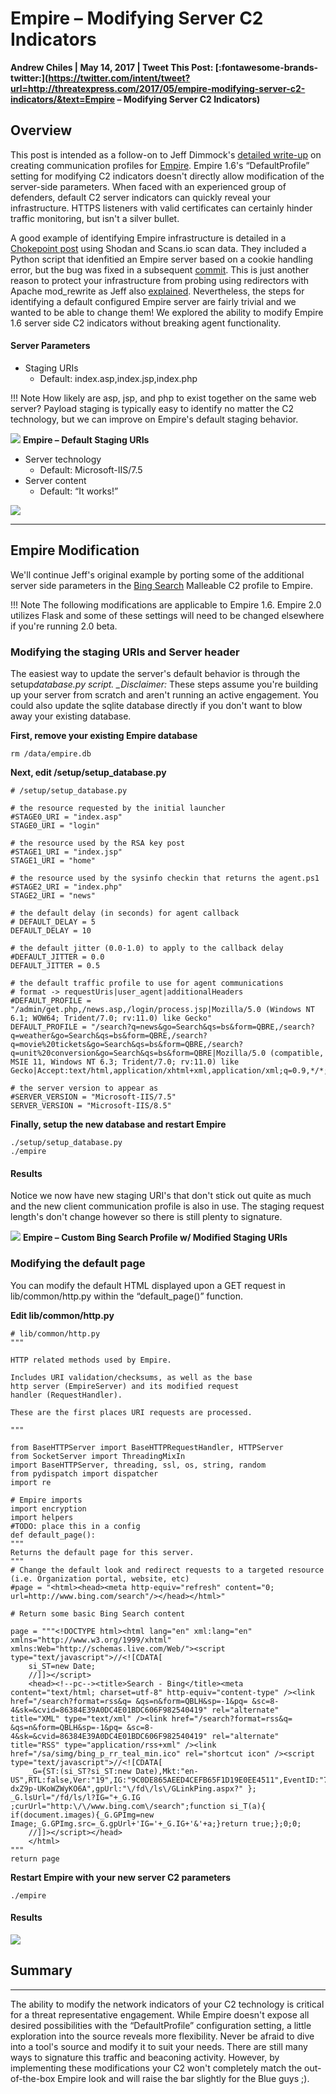 # Empire – Modifying Server C2 Indicators

**Andrew Chiles | May 14, 2017 | Tweet This Post: [:fontawesome-brands-twitter:](https://twitter.com/intent/tweet?url=http://threatexpress.com/2017/05/empire-modifying-server-c2-indicators/&text=Empire – Modifying Server C2 Indicators)**

## Overview

This post is intended as a follow-on to Jeff Dimmock's [detailed write-up](https://github.com/bluscreenofjeff/bluscreenofjeff.github.io/blob/master/_posts/2017-03-01-how-to-make-communication-profiles-for-empire.md) on creating communication profiles for [Empire](https://github.com/EmpireProject/Empire). Empire 1.6's “DefaultProfile” setting for modifying C2 indicators doesn't directly allow modification of the server-side parameters. When faced with an experienced group of defenders, default C2 server indicators can quickly reveal your infrastructure. HTTPS listeners with valid certificates can certainly hinder traffic monitoring, but isn't a silver bullet.

A good example of identifying Empire infrastructure is detailed in a [Chokepoint post](http://www.chokepoint.net/2017/04/hunting-red-team-empire-c2.html) using Shodan and Scans.io scan data. They included a Python script that idenfitied an Empire server based on a cookie handling error, but the bug was fixed in a subsequent [commit](https://github.com/EmpireProject/Empire/commit/01f530700e21fd8d3eb7381864459dea85ba44fb). This is just another reason to protect your infrastructure from probing using redirectors with Apache mod_rewrite as Jeff also [explained](https://bluescreenofjeff.com/2016-06-28-cobalt-strike-http-c2-redirectors-with-apache-mod_rewrite/). Nevertheless, the steps for identifying a default configured Empire server are fairly trivial and we wanted to be able to change them! We explored the ability to modify Empire 1.6 server side C2 indicators without breaking agent functionality.

#### Server Parameters

- Staging URIs
  - Default: index.asp,index.jsp,index.php

!!! Note
How likely are asp, jsp, and php to exist together on the same web server? Payload staging is typically easy to identify no matter the C2 technology, but we can improve on Empire's default staging behavior.

![](/img/empire_defaultstaging.png) **Empire – Default Staging URIs**

- Server technology
  - Default: Microsoft-IIS/7.5
- Server content
  - Default: “It works!”

![](/img/empire_default_server_page-1.png)

---

## Empire Modification

We'll continue Jeff's original example by porting some of the additional server side parameters in the [Bing Search](https://github.com/bluscreenofjeff/MalleableC2Profiles/blob/master/bingsearch_getonly.profile) Malleable C2 profile to Empire.

!!! Note
The following modifications are applicable to Empire 1.6. Empire 2.0 utilizes Flask and some of these settings will need to be changed elsewhere if you're running 2.0 beta.

### Modifying the staging URIs and Server header

The easiest way to update the server's default behavior is through the setup*database.py script. \_Disclaimer:* These steps assume you're building up your server from scratch and aren't running an active engagement. You could also update the sqlite database directly if you don't want to blow away your existing database.

**First, remove your existing Empire database**

```
rm /data/empire.db
```

**Next, edit /setup/setup_database.py**

```
# /setup/setup_database.py

# the resource requested by the initial launcher
#STAGE0_URI = "index.asp"
STAGE0_URI = "login"

# the resource used by the RSA key post
#STAGE1_URI = "index.jsp"
STAGE1_URI = "home"

# the resource used by the sysinfo checkin that returns the agent.ps1
#STAGE2_URI = "index.php"
STAGE2_URI = "news"

# the default delay (in seconds) for agent callback
# DEFAULT_DELAY = 5
DEFAULT_DELAY = 10

# the default jitter (0.0-1.0) to apply to the callback delay
#DEFAULT_JITTER = 0.0
DEFAULT_JITTER = 0.5

# the default traffic profile to use for agent communications
# format -> requestUris|user_agent|additionalHeaders
#DEFAULT_PROFILE = "/admin/get.php,/news.asp,/login/process.jsp|Mozilla/5.0 (Windows NT 6.1; WOW64; Trident/7.0; rv:11.0) like Gecko"
DEFAULT_PROFILE = "/search?q=news&go=Search&qs=bs&form=QBRE,/search?q=weather&go=Search&qs=bs&form=QBRE,/search?q=movie%20tickets&go=Search&qs=bs&form=QBRE,/search?q=unit%20conversion&go=Search&qs=bs&form=QBRE|Mozilla/5.0 (compatible, MSIE 11, Windows NT 6.3; Trident/7.0; rv:11.0) like Gecko|Accept:text/html,application/xhtml+xml,application/xml;q=0.9,*/*;q=0.8|Cookie:DUP=Q=GpO1nJpMnam4UllEfmeMdg2&T=283767088&A=1&IG"

# the server version to appear as
#SERVER_VERSION = "Microsoft-IIS/7.5"
SERVER_VERSION = "Microsoft-IIS/8.5"
```

**Finally, setup the new database and restart Empire**

```
./setup/setup_database.py
./empire
```

#### Results

Notice we now have new staging URI's that don't stick out quite as much and the new client communication profile is also in use. The staging request length's don't change however so there is still plenty to signature.

![](/img/empire_modifiedstagingbing.png) **Empire – Custom Bing Search Profile w/ Modified Staging URIs**

### Modifying the default page

You can modify the default HTML displayed upon a GET request in lib/common/http.py within the “default_page()” function.

**Edit lib/common/http.py**

```
# lib/common/http.py
"""

HTTP related methods used by Empire.

Includes URI validation/checksums, as well as the base
http server (EmpireServer) and its modified request
handler (RequestHandler).

These are the first places URI requests are processed.

"""

from BaseHTTPServer import BaseHTTPRequestHandler, HTTPServer
from SocketServer import ThreadingMixIn
import BaseHTTPServer, threading, ssl, os, string, random
from pydispatch import dispatcher
import re

# Empire imports
import encryption
import helpers
#TODO: place this in a config
def default_page():
"""
Returns the default page for this server.
"""
# Change the default look and redirect requests to a targeted resource (i.e. Organization portal, website, etc)
#page = "<html><head><meta http-equiv="refresh" content="0; url=http://www.bing.com/search"/></head></html>"

# Return some basic Bing Search content

page = """<!DOCTYPE html><html lang="en" xml:lang="en" xmlns="http://www.w3.org/1999/xhtml" xmlns:Web="http://schemas.live.com/Web/"><script type="text/javascript">//<![CDATA[
    si_ST=new Date;
    //]]></script>
    <head><!--pc--><title>Search - Bing</title><meta content="text/html; charset=utf-8" http-equiv="content-type" /><link href="/search?format=rss&q= &qs=n&form=QBLH&sp=-1&pq= &sc=8-4&sk=&cvid=86384E39A0DC4E01BDC606F982540419" rel="alternate" title="XML" type="text/xml" /><link href="/search?format=rss&q= &qs=n&form=QBLH&sp=-1&pq= &sc=8-4&sk=&cvid=86384E39A0DC4E01BDC606F982540419" rel="alternate" title="RSS" type="application/rss+xml" /><link href="/sa/simg/bing_p_rr_teal_min.ico" rel="shortcut icon" /><script type="text/javascript">//<![CDATA[
    _G={ST:(si_ST?si_ST:new Date),Mkt:"en-US",RTL:false,Ver:"19",IG:"9C0DE865AEED4CEFB65F1D19E0EE4511",EventID:"77EF28E2D73B45CE9C515CDE44BF2532",V:"web",P:"SERP",DA:"DB5",SUIH:"0InL-dxZ9p-UKoWZWyKO6A",gpUrl:"\/fd\/ls\/GLinkPing.aspx?" }; _G.lsUrl="/fd/ls/l?IG="+_G.IG ;curUrl="http:\/\/www.bing.com\/search";function si_T(a){ if(document.images){_G.GPImg=new Image;_G.GPImg.src=_G.gpUrl+'IG='+_G.IG+'&'+a;}return true;};0;0;
    //]]></script></head>
    </html>
"""
return page
```

**Restart Empire with your new server C2 parameters**

`./empire`

#### Results

![](/img/empire_modified_server.png)

## Summary

---

The ability to modify the network indicators of your C2 technology is critical for a threat representative engagement. While Empire doesn't expose all desired possibilities with the “DefaultProfile” configuration setting, a little exploration into the source reveals more flexibility. Never be afraid to dive into a tool's source and modify it to suit your needs. There are still many ways to signature this traffic and beaconing activity. However, by implementing these modifications your C2 won't completely match the out-of-the-box Empire look and will raise the bar slightly for the Blue guys ;).
